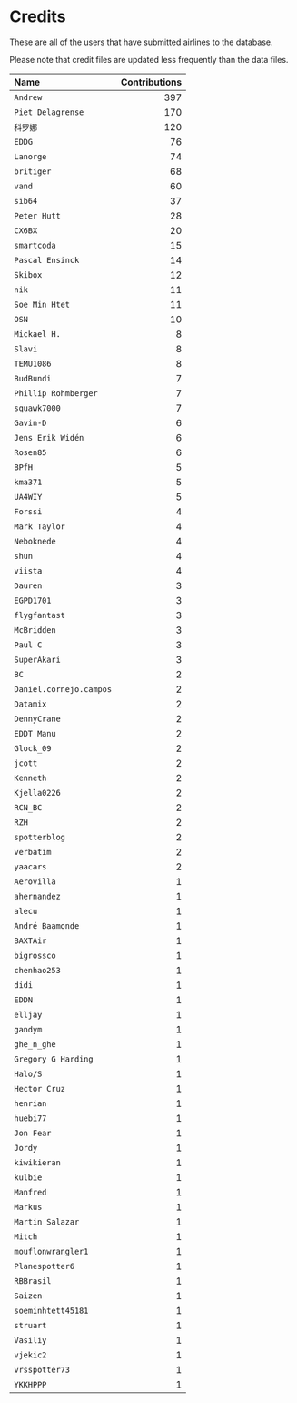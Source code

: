 ﻿# Credits

These are all of the users that have submitted airlines to the database.

Please note that credit files are updated less frequently than the data files.

| Name                    | Contributions |
| :--                     | --: |
| `Andrew`                | 397 |
| `Piet Delagrense`       | 170 |
| `科罗娜`                   | 120 |
| `EDDG`                  | 76 |
| `Lanorge`               | 74 |
| `britiger`              | 68 |
| `vand`                  | 60 |
| `sib64`                 | 37 |
| `Peter Hutt`            | 28 |
| `CX6BX`                 | 20 |
| `smartcoda`             | 15 |
| `Pascal Ensinck`        | 14 |
| `Skibox`                | 12 |
| `nik`                   | 11 |
| `Soe Min Htet`          | 11 |
| `OSN`                   | 10 |
| `Mickael H.`            | 8 |
| `Slavi`                 | 8 |
| `TEMU1086`              | 8 |
| `BudBundi`              | 7 |
| `Phillip Rohmberger`    | 7 |
| `squawk7000`            | 7 |
| `Gavin-D`               | 6 |
| `Jens Erik Widén`       | 6 |
| `Rosen85`               | 6 |
| `BPfH`                  | 5 |
| `kma371`                | 5 |
| `UA4WIY`                | 5 |
| `Forssi`                | 4 |
| `Mark Taylor`           | 4 |
| `Neboknede`             | 4 |
| `shun`                  | 4 |
| `viista`                | 4 |
| `Dauren`                | 3 |
| `EGPD1701`              | 3 |
| `flygfantast`           | 3 |
| `McBridden`             | 3 |
| `Paul C`                | 3 |
| `SuperAkari`            | 3 |
| `BC`                    | 2 |
| `Daniel.cornejo.campos` | 2 |
| `Datamix`               | 2 |
| `DennyCrane`            | 2 |
| `EDDT Manu`             | 2 |
| `Glock_09`              | 2 |
| `jcott`                 | 2 |
| `Kenneth`               | 2 |
| `Kjella0226`            | 2 |
| `RCN_BC`                | 2 |
| `RZH`                   | 2 |
| `spotterblog`           | 2 |
| `verbatim`              | 2 |
| `yaacars`               | 2 |
| `Aerovilla`             | 1 |
| `ahernandez`            | 1 |
| `alecu`                 | 1 |
| `André Baamonde`        | 1 |
| `BAXTAir`               | 1 |
| `bigrossco`             | 1 |
| `chenhao253`            | 1 |
| `didi`                  | 1 |
| `EDDN`                  | 1 |
| `elljay`                | 1 |
| `gandym`                | 1 |
| `ghe_n_ghe`             | 1 |
| `Gregory G Harding`     | 1 |
| `Halo/S`                | 1 |
| `Hector Cruz`           | 1 |
| `henrian`               | 1 |
| `huebi77`               | 1 |
| `Jon Fear`              | 1 |
| `Jordy`                 | 1 |
| `kiwikieran`            | 1 |
| `kulbie`                | 1 |
| `Manfred`               | 1 |
| `Markus`                | 1 |
| `Martin Salazar`        | 1 |
| `Mitch`                 | 1 |
| `mouflonwrangler1`      | 1 |
| `Planespotter6`         | 1 |
| `RBBrasil`              | 1 |
| `Saizen`                | 1 |
| `soeminhtett45181`      | 1 |
| `struart`               | 1 |
| `Vasiliy`               | 1 |
| `vjekic2`               | 1 |
| `vrsspotter73`          | 1 |
| `YKKHPPP`               | 1 |

